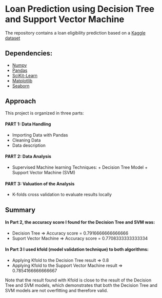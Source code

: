  
# Loan Prediction using Decision Tree and Support Vector Machine
 
The repository contains a loan eligibility prediction based on a [Kaggle dataset](https://www.kaggle.com/ninzaami/loan-predication)

## Dependencies:
 
* [Numpy](https://numpy.org/)
* [Pandas](https://pandas.pydata.org/)
* [SciKit-Learn](https://scikit-learn.org/)
* [Matplotlib](https://matplotlib.org/)
* [Seaborn](https://seaborn.pydata.org/)
 
## Approach 

This project is organized in three parts:

#### PART 1: Data Handling

* Importing Data with Pandas
* Cleaning Data
* Data description  

#### PART 2: Data Analysis

* Supervised Machine learning Techniques: + Decision Tree Model + Support Vector Machine (SVM)  

#### PART 3: Valuation of the Analysis

* K-folds cross validation to evaluate results locally 

## Summary

#### In Part 2, the accuracy score I found for the Decision Tree and SVM was: 

* Decision Tree  => Accuracy score = 0.7916666666666666
* Suport Vector Machine => Accuracy score = 0.7708333333333334

#### In Part 3 I used kfold (model validation technique) to both algorithms: 

* Applying Kfold to the Decision Tree result => 0.8
* Applying Kfold to the Support Vector Machine result  => 0.7854166666666667
 
Note that the result found with Kfold is close to the result of the Decision Tree and SVM models, which demonstrates that both the Decision Tree and SVM models are not overfitting and therefore valid.
